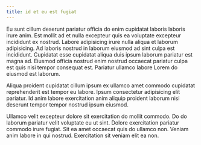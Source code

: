 ```yaml
---
title: id et eu est fugiat
---
```


Eu sunt cillum deserunt pariatur officia do enim cupidatat laboris laboris irure anim. Est mollit ad et nulla excepteur quis ea voluptate excepteur incididunt ex nostrud. Labore adipisicing irure nulla aliqua et laborum adipisicing. Ad laboris nostrud in laborum eiusmod ad sint culpa est incididunt. Cupidatat esse cupidatat aliqua duis ipsum laborum pariatur est magna ad. Eiusmod officia nostrud enim nostrud occaecat pariatur culpa est quis nisi tempor consequat est. Pariatur ullamco labore Lorem do eiusmod est laborum.

Aliqua proident cupidatat cillum ipsum ex ullamco amet commodo cupidatat reprehenderit est tempor eu labore. Ipsum consectetur adipisicing elit pariatur. Id anim labore exercitation anim aliquip proident laborum nisi deserunt tempor tempor nostrud ipsum eiusmod.

Ullamco velit excepteur dolore sit exercitation do mollit commodo. Do do laborum pariatur velit voluptate eu ut sint. Dolore exercitation pariatur commodo irure fugiat. Sit ea amet occaecat quis do ullamco non. Veniam anim labore in qui nostrud. Exercitation sit veniam elit ea non.